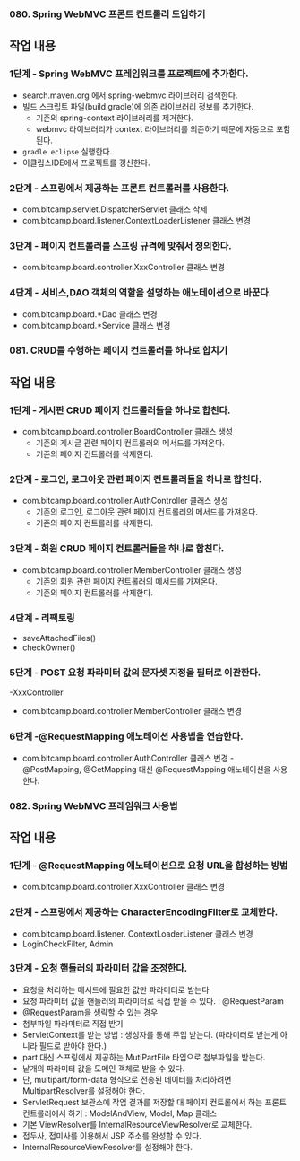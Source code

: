 ### 080. Spring WebMVC 프론트 컨트롤러 도입하기

## 작업 내용

### 1단계 - Spring WebMVC 프레임워크를 프로젝트에 추가한다.

- search.maven.org 에서 spring-webmvc 라이브러리 검색한다.
- 빌드 스크립트 파일(build.gradle)에 의존 라이브러리 정보를 추가한다.
  - 기존의 spring-context 라이브러리를 제거한다.
  - webmvc 라이브러리가 context 라이브러리를 의존하기 때문에 자동으로 포함된다.
- `gradle eclipse` 실행한다.
- 이클립스IDE에서 프로젝트를 갱신한다.

### 2단계 - 스프링에서 제공하는 프론트 컨트롤러를 사용한다.

- com.bitcamp.servlet.DispatcherServlet 클래스 삭제
- com.bitcamp.board.listener.ContextLoaderListener 클래스 변경

### 3단계 - 페이지 컨트롤러를 스프링 규격에 맞춰서 정의한다.

- com.bitcamp.board.controller.XxxController 클래스 변경

### 4단계 - 서비스,DAO 객체의 역할을 설명하는 애노테이션으로 바꾼다.

- com.bitcamp.board.*Dao 클래스 변경
- com.bitcamp.board.*Service 클래스 변경



### 081. CRUD를 수행하는 페이지 컨트롤러를 하나로 합치기

## 작업 내용

### 1단계 - 게시판 CRUD 페이지 컨트롤러들을 하나로 합친다.

- com.bitcamp.board.controller.BoardController 클래스 생성
  - 기존의 게시글 관련 페이지 컨트롤러의 메서드를 가져온다.
  - 기존의 페이지 컨트롤러를 삭제한다.

### 2단계 - 로그인, 로그아웃 관련 페이지 컨트롤러들을 하나로 합친다.

- com.bitcamp.board.controller.AuthController 클래스 생성
  - 기존의 로그인, 로그아웃 관련 페이지 컨트롤러의 메서드를 가져온다.
  - 기존의 페이지 컨트롤러를 삭제한다.

### 3단계 - 회원 CRUD 페이지 컨트롤러들을 하나로 합친다.

- com.bitcamp.board.controller.MemberController 클래스 생성
  - 기존의 회원 관련 페이지 컨트롤러의 메서드를 가져온다.
  - 기존의 페이지 컨트롤러를 삭제한다.

### 4단계 - 리팩토링
- saveAttachedFiles()
- checkOwner()
### 5단계 - POST 요청 파라미터 값의 문자셋 지정을 필터로 이관한다.
-XxxController
- com.bitcamp.board.controller.MemberController 클래스 변경

### 6단계 -@RequestMapping 애노테이션 사용법을 연습한다.
- com.bitcamp.board.controller.AuthController 클래스 변경
-@PostMapping, @GetMapping 대신 @RequestMapping 애노테이션을 사용한다.

### 082. Spring WebMVC 프레임워크 사용법

## 작업 내용

### 1단계 - @RequestMapping 애노테이션으로 요청 URL을 합성하는 방법

- com.bitcamp.board.controller.XxxController 클래스 변경

### 2단계 - 스프링에서 제공하는 CharacterEncodingFilter로 교체한다.

- com.bitcamp.board.listener. ContextLoaderListener 클래스 변경
- LoginCheckFilter, Admin

### 3단계 - 요청 핸들러의 파라미터 값을 조정한다.
- 요청을 처리하는 메서드에 필요한 값만 파라미터로 받는다
- 요청 파라미터 값을 핸들러의 파라미터로 직접 받을 수 있다. : @RequestParam
- @RequestParam을 생략할 수 있는 경우
- 첨부파일 파라미터로 직접 받기
- ServletContext를 받는 방법 : 생성자를 통해 주입 받는다. (파라미터로 받는게 아니라 필드로 받아야 한다.)
- part 대신 스프링에서 제공하는 MutiPartFile 타입으로 첨부파일을 받는다.
- 낱개의 파라미터 값을 도메인 객체로 받을 수 있다.
 - 단, multipart/form-data 형식으로 전송된 데이터를 처리하려면 MultipartResolver를 설정해야 한다.
- ServletRequest 보관소에 작업 결과를 저장할 대 페이지 컨트롤에서 하는 프론트 컨트롤러에서 하기 : ModelAndView, Model, Map 클래스
- 기본 ViewResolver를 InternalResourceViewResolver로 교체한다.
 - 접두사, 접미사를 이용해서 JSP 주소를 완성할 수 있다.
 - InternalResourceViewResolver를 설정해야 한다.